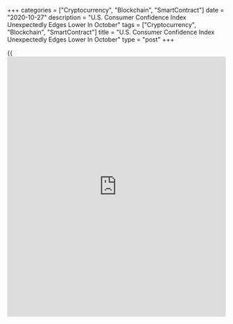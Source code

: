 +++
categories = ["Cryptocurrency", "Blockchain", "SmartContract"]
date = "2020-10-27"
description = "U.S. Consumer Confidence Index Unexpectedly Edges Lower In October"
tags = ["Cryptocurrency", "Blockchain", "SmartContract"]
title = "U.S. Consumer Confidence Index Unexpectedly Edges Lower In October"
type = "post"
+++

{{<iframe id="large-banner" src="https://www.bounty.group/#slide=12.0" width="100%" height="600" scrolling="no" style="border: 0px solid rgb(216, 221, 230); border-radius: 3px;">}}

After reporting a substantial improvement in U.S. consumer confidence in
the previous month, the Conference Board released a report on Tuesday
unexpectedly showing a slight drop in confidence in the month of
October.

The Conference Board said its consumer confidence index edged down to
100.9 in October after jumping to a revised 101.3 in September.

The pullback surprised economists, who had expected the index to inch up
to 102.0 from the 101.8 originally reported for the previous month.

"Consumers' assessment of current conditions improved while expectations
declined, driven primarily by a softening in the short-term outlook for
jobs," said Lynn Franco, Senior Director of Economic Indicators at The
Conference Board.

She added, "There is little to suggest that consumers foresee the
[economy][1] gaining momentum in the final months of 2020, especially
with COVID-19 cases on the rise and unemployment still high."

The report said the present situation index climbed to 104.6 in October
from 98.9 in September, while the expectations index slid to 98.4 from
102.9.

On Friday, the University of Michigan is scheduled to release its
revised reading on consumer sentiment in the month of October.

The consumer sentiment index for October is expected to be unrevised
from the preliminary reading of 81.2, which was up from 80.4 in
September.

For comments and feedback [contact](https://www.playgroundfx.com/contact/): editorial@rtt[news](https://www.letsplayfx.com/blog/forex-news-website/).com

[Economic News][1]

 **What parts of the world are seeing the best (and worst) economic
performances lately? Click[here][2] to check out our [Econ Scorecard][2]
and find out! See up-to-the-moment [ranking](https://www.playgroundfx.com/blog/crypto-exchange-ranking/)s for the best and worst
performers in [GDP][3], [unemployment rate][4], [inflation][2] and much
more.**

   1. www.rtt[news](https://www.letsplayfx.com/blog/forex-news-website/).com/Content/EconomicNews.aspx
   2. www.rtt[news](https://www.letsplayfx.com/blog/forex-news-website/).com/economic-scorecard/world-rank/CPI/highest-performance.aspx
   3. www.rtt[news](https://www.letsplayfx.com/blog/forex-news-website/).com/economic-scorecard/world-rank/GDP/highest-performance.aspx
   4. www.rtt[news](https://www.letsplayfx.com/blog/forex-news-website/).com/economic-scorecard/world-rank/unemployment-rate/lowest-performance.aspx